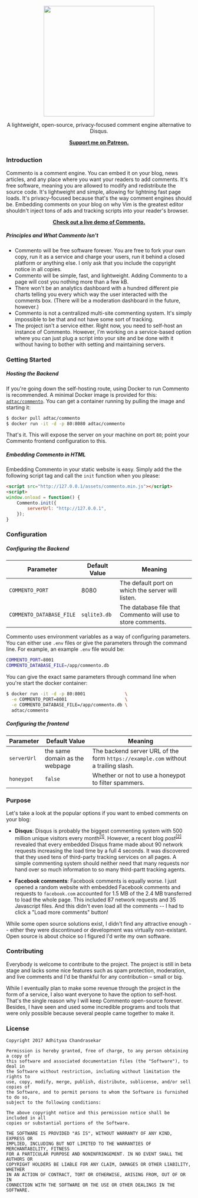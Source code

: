 <p align="center">
<img src="https://user-images.githubusercontent.com/7521600/32532651-bc79334a-c471-11e7-823c-222782000ff4.png" height="300">
</p>

<p align="center">A lightweight, open-source, privacy-focused comment engine alternative to Disqus.</p>

<p align="center"><a href="https://www.patreon.com/adtac"><b>Support me on Patreon.</b></a></p>

<h2 align="center"></h2>

### Introduction

Commento is a comment engine. You can embed it on your blog, news articles, and any place where you want your readers to add comments. It's free software, meaning you are allowed to modify and redistribute the source code. It's lightweight and simple, allowing for lightning fast page loads. It's privacy-focused because that's the way comment engines should be. Embedding comments on your blog on why Vim is the greatest editor shouldn't inject tons of ads and tracking scripts into your reader's browser.

<p align="center"><a href="http://adtac.pw:8002/"><b>Check out a live demo of Commento.</b></a></p>

##### Principles and What Commento Isn't

* Commento will be free software forever. You are free to fork your own copy, run it as a service and charge your users, run it behind a closed platform or anything else. I only ask that you include the copyright notice in all copies.
* Commento will be simple, fast, and lightweight. Adding Commento to a page will cost you nothing more than a few kB.
* There won't be an analytics dashboard with a hundred different pie charts telling you every which way the user interacted with the comments box. (There will be a moderation dashboard in the future, however.)
* Commento is not a centralized multi-site commenting system. It's simply impossible to be that and not have some sort of tracking.
* The project isn't a service either. Right now, you need to self-host an instance of Commento. However, I'm working on a service-based option where you can just plug a script into your site and be done with it without having to bother with setting and maintaining servers.

### Getting Started

##### Hosting the Backend

If you're going down the self-hosting route, using Docker to run Commento is recommended. A minimal Docker image is provided for this: [`adtac/commento`](https://hub.docker.com/r/adtac/commento/). You can get a container running by pulling the image and starting it:

```bash
$ docker pull adtac/commento
$ docker run -it -d -p 80:8080 adtac/commento
```

That's it. This will expose the server on your machine on port `80`; point your Commento frontend configuration to this.

##### Embedding Commento in HTML

Embedding Commento in your static website is easy. Simply add the the following script tag and call the `init` function when you please:

```html
<script src="http://127.0.0.1/assets/commento.min.js"></script>
<script>
window.onload = function() {
    Commento.init({
        serverUrl: "http://127.0.0.1",
    });
}
```

### Configuration

##### Configuring the Backend

| Parameter | Default Value | Meaning |
| --------- | ------------- | ------- |
| `COMMENTO_PORT` | 8080 | The default port on which the server will listen. |
| `COMMENTO_DATABASE_FILE` | `sqlite3.db` | The database file that Commento will use to store comments. |

Commento uses environment variables as a way of configuring parameters. You can either use `.env` files or give the parameters through the command line. For example, an example `.env` file would be:

```bash
COMMENTO_PORT=8001
COMMENTO_DATABASE_FILE=/app/commento.db
```

You can give the exact same parameters through command line when you're start the docker container:

```bash
$ docker run -it -d -p 80:8001               \
  -e COMMENTO_PORT=8001                      \
  -e COMMENTO_DATABASE_FILE=/app/commento.db \
  adtac/commento
```

##### Configuring the frontend

| Parameter | Default Value | Meaning |
| --------- | ------------- | ------- |
| `serverUrl` | the same domain as the webpage | The backend server URL of the form `https://example.com` without a trailing slash. |
| `honeypot` | `false` | Whether or not to use a honeypot to filter spammers. |

### Purpose

Let's take a look at the popular options if you want to embed comments on your blog:

 - **Disqus**: Disqus is probably the biggest commenting system with 500 million unique visitors every month<sup>[[1]](https://blog.disqus.com/the-numbers-of-disqus)</sup>. However, a recent blog post<sup>[[2]](http://donw.io/post/github-comments/)</sup> revealed that every embedded Disqus frame made about 90 network requests increasing the load time by a full 4 seconds. It was discovered that they used tens of third-party tracking services on all pages. A simple commenting system should neither need that many requests nor hand over so much information to so many third-partt tracking agents.

 - **Facebook comments**: Facebook comments is equally worse. I just opened a random website with embedded Facebook comments and requests to `facebook.com` accounted for 1.5 MB of the 2.4 MB transferred to load the whole page. This included 87 network requests and 35 Javascript files. And this didn't even load all the comments -- I had to click a "Load more comments" button!

While some open source solutions exist, I didn't find any attractive enough -- either they were discontinued or development was virtually non-existant. Open source is about choice so I figured I'd write my own software.

### Contributing

Everybody is welcome to contribute to the project. The project is still in beta stage and lacks some nice features such as spam protection, moderation, and live comments and I'd be thankful for any contribution – small or big.

While I eventually plan to make some revenue through the project in the form of a service, I also want everyone to have the option to self-host. That's the single reason why I will keep Commento open-source forever. Besides, I have seen and used some incredible programs and tools that were only possible because several people came together to make it.

### License

```
Copyright 2017 Adhityaa Chandrasekar

Permission is hereby granted, free of charge, to any person obtaining a copy of
this software and associated documentation files (the "Software"), to deal in
the Software without restriction, including without limitation the rights to
use, copy, modify, merge, publish, distribute, sublicense, and/or sell copies of
the Software, and to permit persons to whom the Software is furnished to do so,
subject to the following conditions:

The above copyright notice and this permission notice shall be included in all
copies or substantial portions of the Software.

THE SOFTWARE IS PROVIDED "AS IS", WITHOUT WARRANTY OF ANY KIND, EXPRESS OR
IMPLIED, INCLUDING BUT NOT LIMITED TO THE WARRANTIES OF MERCHANTABILITY, FITNESS
FOR A PARTICULAR PURPOSE AND NONINFRINGEMENT. IN NO EVENT SHALL THE AUTHORS OR
COPYRIGHT HOLDERS BE LIABLE FOR ANY CLAIM, DAMAGES OR OTHER LIABILITY, WHETHER
IN AN ACTION OF CONTRACT, TORT OR OTHERWISE, ARISING FROM, OUT OF OR IN
CONNECTION WITH THE SOFTWARE OR THE USE OR OTHER DEALINGS IN THE SOFTWARE.
```
